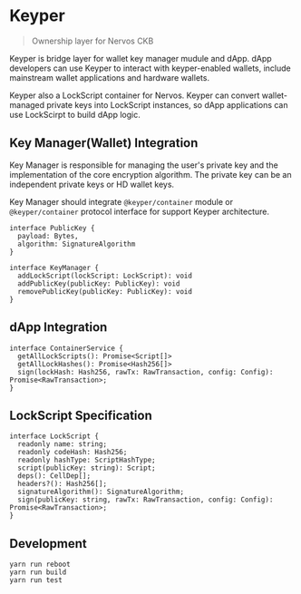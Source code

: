 Keyper
======

> Ownership layer for Nervos CKB

Keyper is bridge layer for wallet key manager mudule and dApp. dApp developers can use Keyper to interact with keyper-enabled wallets, include mainstream wallet applications and hardware wallets.

Keyper also a LockScript container for Nervos. Keyper can convert wallet-managed private keys into LockScript instances, so dApp applications can use LockScirpt to build dApp logic.

## Key Manager(Wallet) Integration

Key Manager is responsible for managing the user's private key and the implementation of the core encryption algorithm. The private key can be an independent private keys or HD wallet keys.

Key Manager should integrate `@keyper/container` module or `@keyper/container` protocol interface for support Keyper architecture.

```
interface PublicKey {
  payload: Bytes,
  algorithm: SignatureAlgorithm
}

interface KeyManager {
  addLockScript(lockScript: LockScript): void
  addPublicKey(publicKey: PublicKey): void
  removePublicKey(publicKey: PublicKey): void
}
```

## dApp Integration

```
interface ContainerService {
  getAllLockScripts(): Promise<Script[]>
  getAllLockHashes(): Promise<Hash256[]>
  sign(lockHash: Hash256, rawTx: RawTransaction, config: Config): Promise<RawTransaction>;
}
```

## LockScript Specification

```
interface LockScript {
  readonly name: string;
  readonly codeHash: Hash256;
  readonly hashType: ScriptHashType;
  script(publicKey: string): Script;
  deps(): CellDep[];
  headers?(): Hash256[];
  signatureAlgorithm(): SignatureAlgorithm;
  sign(publicKey: string, rawTx: RawTransaction, config: Config): Promise<RawTransaction>;
}
```

## Development

```
yarn run reboot
yarn run build
yarn run test
```